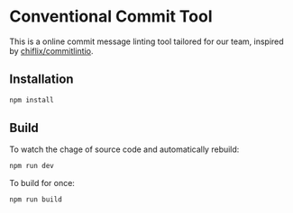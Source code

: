 # Conventional Commit Tool

This is a online commit message linting tool tailored for our team, inspired by [chiflix/commitlintio](https://github.com/chiflix/commitlintio).

## Installation

```sh
npm install
```

## Build

To watch the chage of source code and automatically rebuild:

```sh
npm run dev
```

To build for once:

```sh
npm run build
```
